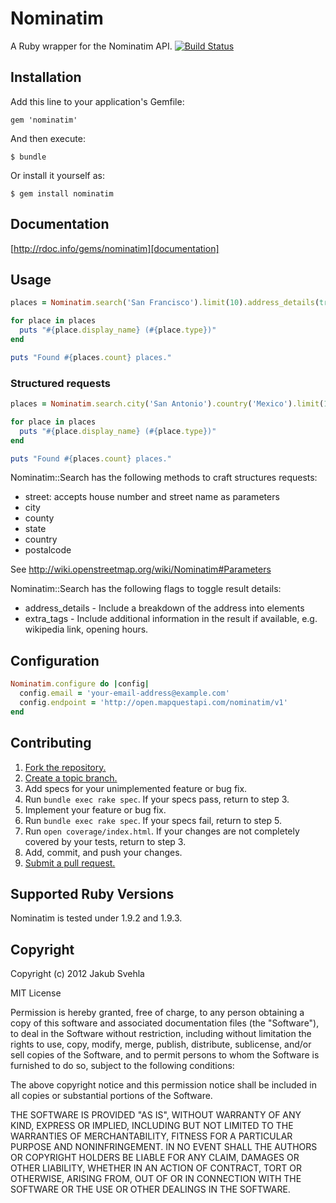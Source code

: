 # Nominatim

A Ruby wrapper for the Nominatim API. [![Build Status](https://secure.travis-ci.org/jakubsvehla/nominatim.png?branch=master)](http://travis-ci.org/jakubsvehla/nominatim)

## Installation

Add this line to your application's Gemfile:

    gem 'nominatim'

And then execute:

    $ bundle

Or install it yourself as:

    $ gem install nominatim

## Documentation

[http://rdoc.info/gems/nominatim][documentation]

[documentation]: http://rdoc.info/gems/nominatim

## Usage

```ruby
places = Nominatim.search('San Francisco').limit(10).address_details(true)

for place in places
  puts "#{place.display_name} (#{place.type})"
end

puts "Found #{places.count} places."
```

### Structured requests

```ruby
places = Nominatim.search.city('San Antonio').country('Mexico').limit(10).address_details(true)

for place in places
  puts "#{place.display_name} (#{place.type})"
end

puts "Found #{places.count} places."
```

Nominatim::Search has the following methods to craft structures requests:

- street: accepts house number and street name as parameters
- city
- county
- state
- country
- postalcode

See http://wiki.openstreetmap.org/wiki/Nominatim#Parameters

Nominatim::Search has the following flags to toggle result details:

- address_details - Include a breakdown of the address into elements
- extra_tags - Include additional information in the result if
               available, e.g. wikipedia link, opening hours.

## Configuration

```ruby
Nominatim.configure do |config|
  config.email = 'your-email-address@example.com'
  config.endpoint = 'http://open.mapquestapi.com/nominatim/v1'
end
```

## Contributing

1. [Fork the repository.][fork]
2. [Create a topic branch.][branch]
3. Add specs for your unimplemented feature or bug fix.
4. Run `bundle exec rake spec`. If your specs pass, return to step 3.
5. Implement your feature or bug fix.
6. Run `bundle exec rake spec`. If your specs fail, return to step 5.
7. Run `open coverage/index.html`. If your changes are not completely covered
   by your tests, return to step 3.
8. Add, commit, and push your changes.
9. [Submit a pull request.][pr]

[fork]: http://help.github.com/fork-a-repo/
[branch]: http://learn.github.com/p/branching.html
[pr]: http://help.github.com/send-pull-requests/

## Supported Ruby Versions

Nominatim is tested under 1.9.2 and 1.9.3.

## Copyright

Copyright (c) 2012 Jakub Svehla

MIT License

Permission is hereby granted, free of charge, to any person obtaining
a copy of this software and associated documentation files (the
"Software"), to deal in the Software without restriction, including
without limitation the rights to use, copy, modify, merge, publish,
distribute, sublicense, and/or sell copies of the Software, and to
permit persons to whom the Software is furnished to do so, subject to
the following conditions:

The above copyright notice and this permission notice shall be
included in all copies or substantial portions of the Software.

THE SOFTWARE IS PROVIDED "AS IS", WITHOUT WARRANTY OF ANY KIND,
EXPRESS OR IMPLIED, INCLUDING BUT NOT LIMITED TO THE WARRANTIES OF
MERCHANTABILITY, FITNESS FOR A PARTICULAR PURPOSE AND
NONINFRINGEMENT. IN NO EVENT SHALL THE AUTHORS OR COPYRIGHT HOLDERS BE
LIABLE FOR ANY CLAIM, DAMAGES OR OTHER LIABILITY, WHETHER IN AN ACTION
OF CONTRACT, TORT OR OTHERWISE, ARISING FROM, OUT OF OR IN CONNECTION
WITH THE SOFTWARE OR THE USE OR OTHER DEALINGS IN THE SOFTWARE.

